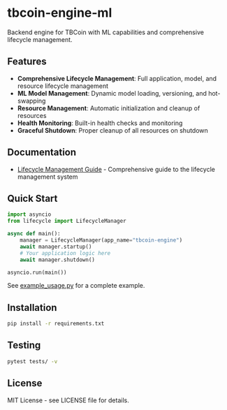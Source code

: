 # tbcoin-engine-ml

Backend engine for TBCoin with ML capabilities and comprehensive lifecycle management.

## Features

- **Comprehensive Lifecycle Management**: Full application, model, and resource lifecycle management
- **ML Model Management**: Dynamic model loading, versioning, and hot-swapping
- **Resource Management**: Automatic initialization and cleanup of resources
- **Health Monitoring**: Built-in health checks and monitoring
- **Graceful Shutdown**: Proper cleanup of all resources on shutdown

## Documentation

- [Lifecycle Management Guide](LIFECYCLE.md) - Comprehensive guide to the lifecycle management system

## Quick Start

```python
import asyncio
from lifecycle import LifecycleManager

async def main():
    manager = LifecycleManager(app_name="tbcoin-engine")
    await manager.startup()
    # Your application logic here
    await manager.shutdown()

asyncio.run(main())
```

See [example_usage.py](example_usage.py) for a complete example.

## Installation

```bash
pip install -r requirements.txt
```

## Testing

```bash
pytest tests/ -v
```

## License

MIT License - see LICENSE file for details.
